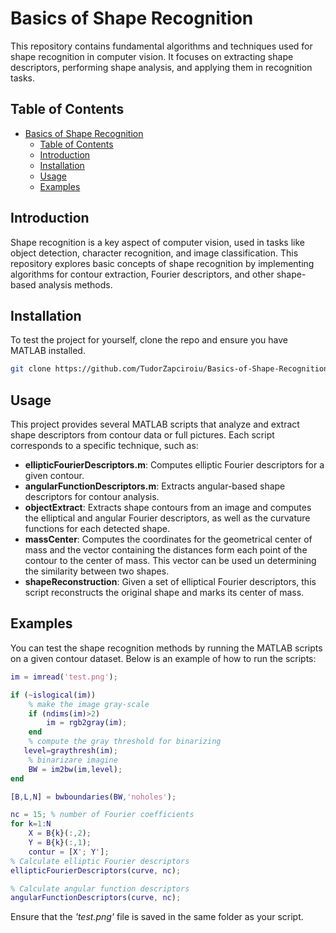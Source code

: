 
# Basics of Shape Recognition

This repository contains fundamental algorithms and techniques used for shape recognition in computer vision. It focuses on extracting shape descriptors, performing shape analysis, and applying them in recognition tasks.

## Table of Contents
- [Basics of Shape Recognition](#basics-of-shape-recognition)
  - [Table of Contents](#table-of-contents)
  - [Introduction](#introduction)
  - [Installation](#installation)
  - [Usage](#usage)
  - [Examples](#examples)

## Introduction
Shape recognition is a key aspect of computer vision, used in tasks like object detection, character recognition, and image classification. This repository explores basic concepts of shape recognition by implementing algorithms for contour extraction, Fourier descriptors, and other shape-based analysis methods.

## Installation
To test the project for yourself, clone the repo and ensure you have MATLAB installed.

```bash
git clone https://github.com/TudorZapciroiu/Basics-of-Shape-Recognition.git
```


## Usage
This project provides several MATLAB scripts that analyze and extract shape descriptors from contour data or full pictures. Each script corresponds to a specific technique, such as:
- **ellipticFourierDescriptors.m**: Computes elliptic Fourier descriptors for a given contour.
- **angularFunctionDescriptors.m**: Extracts angular-based shape descriptors for contour analysis.
- **objectExtract**: Extracts shape contours from an image and computes the elliptical and angular Fourier descriptors, as well as the curvature functions for each detected shape.
- **massCenter**: Computes the coordinates for the geometrical center of mass and the vector containing the distances form each point of the contour to the center of mass. This vector can be used un determining the similarity between two shapes.
- **shapeReconstruction**: Given a set of elliptical Fourier descriptors, this script reconstructs the original shape and marks its center of mass.


## Examples
You can test the shape recognition methods by running the MATLAB scripts on a given contour dataset. Below is an example of how to run the scripts:

```matlab
im = imread('test.png');

if (~islogical(im))
    % make the image gray-scale
    if (ndims(im)>2) 
        im = rgb2gray(im);
    end
    % compute the gray threshold for binarizing
   level=graythresh(im); 
    % binarizare imagine
    BW = im2bw(im,level);
end

[B,L,N] = bwboundaries(BW,'noholes'); 

nc = 15; % number of Fourier coefficients
for k=1:N
    X = B{k}(:,2);
    Y = B{k}(:,1);
    contur = [X'; Y'];
% Calculate elliptic Fourier descriptors
ellipticFourierDescriptors(curve, nc);

% Calculate angular function descriptors
angularFunctionDescriptors(curve, nc);
```

Ensure that the *'test.png'* file is saved in the same folder as your script.

